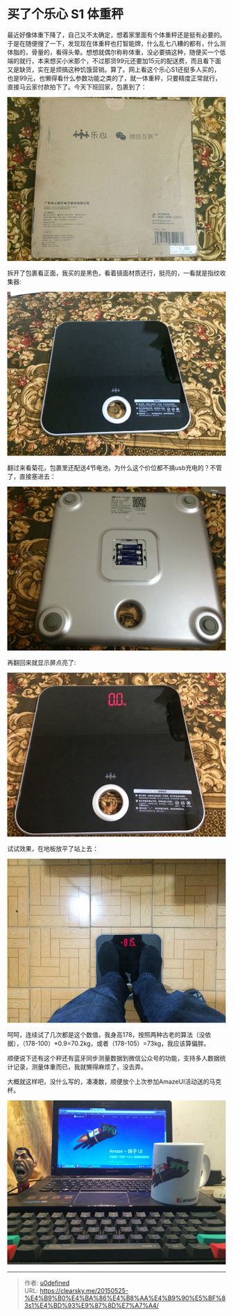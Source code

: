# 买了个乐心 S1 体重秤


最近好像体重下降了，自己又不太确定，想着家里面有个体重秤还是挺有必要的。于是在随便搜了一下，发现现在体重秤也打智能牌，什么乱七八糟的都有，什么测体脂的，骨量的，看得头晕。想想就偶尔称称体重，没必要搞这种，随便买一个低端的就行，本来想买小米那个，不过那货99元还要加15元的配送费，而且看下面又是缺货，实在是烦搞这种饥饿营销。算了。网上看这个乐心S1还挺多人买的，也是99元，也懒得看什么参数功能之类的了，就一体重秤，只要精度正常就行，直接马云家付款拍下了。今天下班回家，包裹到了：

![乐心S1包裹](s1bg.jpg "乐心S1包裹")

拆开了包裹看正面，我买的是黑色，看着镜面材质还行，挺亮的，一看就是指纹收集器:

![乐心s1正面](s1zm.jpg "乐心s1正面")

翻过来看菊花，包裹里还配送4节电池，为什么这个价位都不搞usb充电的？不管了，直接塞进去：

![乐心s1背面](s1bm.jpg "乐心s1背面")

再翻回来就显示屏点亮了:

![乐心s1点亮屏幕](s1dl.jpg "乐心s1点亮屏幕")

试试效果，在地板放平了站上去：

![称重测试](s1test.jpg "称重测试")

呵呵，连续试了几次都是这个数值，我身高178，按照两种古老的算法（没依据），（178-100）*0.9=70.2kg，或者（178-105）=73kg，我应该算偏胖。

顺便说下还有这个秤还有蓝牙同步测量数据到微信公众号的功能，支持多人数据统计记录，测量体重而已，我就懒得麻烦了，没去弄。

大概就这样吧，没什么写的，凑凑数，顺便放个上次参加AmazeUI活动送的马克杯。

![AmazeUI马克杯](amazeuimug.jpg "AmazeUI马克杯")


---

> 作者: [u0defined](http://clearsky.me/)  
> URL: https://clearsky.me/20150525-%E4%B9%B0%E4%BA%86%E4%B8%AA%E4%B9%90%E5%BF%83s1%E4%BD%93%E9%87%8D%E7%A7%A4/  

